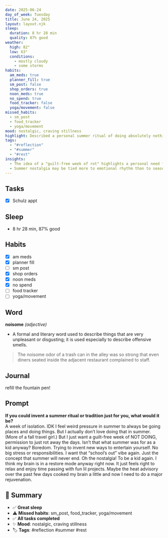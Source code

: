 ```yaml
---
date: 2025-06-24
day_of_week: Tuesday
title: June 24, 2025
layout: layout.njk
sleep:
  duration: 8 hr 28 min
  quality: 87% good
weather:
  high: 82°
  low: 63°
  conditions:
    - mostly cloudy
    - some storms
habits:
  am_meds: true
  planner_fill: true
  sm_post: false
  shop_orders: true
  noon_meds: true
  no_spend: true
  food_tracker: false
  yoga/movement: false
missed_habits:
  - sm_post
  - food_tracker
  - yoga/movement
mood: nostalgic, craving stillness
highlight: Described a personal summer ritual of doing absolutely nothing guilt-free.
tags:
  - "#reflection"
  - "#summer"
  - "#rest"
insights:
  - The idea of a "guilt-free week of rot" highlights a personal need for unstructured time to recharge.
  - Summer nostalgia may be tied more to emotional rhythm than to seasonal activity.
---
```


## Tasks
- [x] Schulz appt

## Sleep
- 8 hr 28 min, 87% good

## Habits
- [x] am meds  
- [x] planner fill  
- [ ] sm post  
- [x] shop orders  
- [x] noon meds  
- [x] no spend  
- [ ] food tracker  
- [ ] yoga/movement  

## Word
**noisome** *(adjective)*  
- A formal and literary word used to describe things that are very unpleasant or disgusting; it is used especially to describe offensive smells.  
> The noisome odor of a trash can in the alley was so strong that even diners seated inside the adjacent restaurant complained to staff.

## Journal
refill the fountain pen!

## Prompt
**If you could invent a summer ritual or tradition just for you, what would it be?**  
A week of isolation. IDK I feel weird pressure in summer to always be going places and doing things. But I actually don’t love doing that in summer. (More of a fall travel girl.) But I just want a guilt-free week of NOT DOING, permission to just rot away the days. Isn’t that what summer was for as a kid anyway? Boredom. Trying to invent new ways to entertain yourself. No big stress or responsibilities. I want that “school’s out” vibe again. Just the concept that summer will never end. Oh the nostalgia! To be a kid again. I think my brain is in a restore mode anyway right now. It just feels right to relax and enjoy time passing with fun lil projects. Maybe the heat advisory over the past few days cooked my brain a little and now I need to do a major rejuvenation.

## 📌 Summary
- ✅ **Great sleep**
- ⚠️ **Missed habits**: sm_post, food_tracker, yoga/movement
- ✅ **All tasks completed**
- ✨ **Mood**: nostalgic, craving stillness
- 🏷️ **Tags**: #reflection #summer #rest